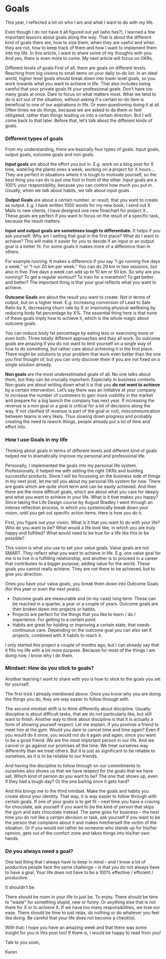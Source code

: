 # Goals


This year, I reflected a lot on who I am and what I want to do with my life.

Even though I do not have it all figured out yet (who has?), I learned a few important lessons about goals along the way. That is about the different kind of goals there are, how to size them, when they are useful and when they are not, how to keep track of them and how I want to implement them into my life. In this article, I want to share some of my thoughts with you. And yes, there is even more to come. My next article will focus on OKRs.

Different levels of goals
First of all, there are goals on different levels. Reaching from big visions to small items on your daily to-do list.
In an ideal world, higher level goals should break down into lower level goals, so you work towards what you want to achieve in life. That also includes being careful that your private goals fit your professional goals. Don’t have too many goals at once. Dare to focus on what matters most. What we tend to do is act out of the situation, without asking if a certain to-do item is beneficial to one of our aspirations in life. Or even questioning doing it at all. Often times we do things, because we are asked to do them or feel obligated, rather than things leading us into a certain direction. But I will come back to that later.
Before that, let’s talk about the different kinds of goals.

### Different types of goals
From my understanding, there are basically four types of goals. Input goals, output goals, outcome goals and non goals.

**Input goals** are about the effort you put in. E.g. work on a blog post for X time, watering the plants ones a week, working on a project for X hours… They are perfect in situations where it is tough to motivate yourself, so the best thing you can do is put one foot in front of the other. Input goals are a 100% your responsibility, because you can control how much you put in. Usually, when we talk about habits, we talk about input goals.

**Output Goals** are about a certain number, or result, that you want to create as output. E.g. I have written 1000 words for my new book, I send out X Mails to new clients, I have designed one new flowchart for project X… These goals are perfect if you want to focus on the result of a specific task, because the result matters.

**Input and output goals are sometimes tough to differentiate.** It helps if you ask yourself: Why am I setting that goal in the first place? What do I want to achieve? This will make it easier for you to decide if an input or an output goal is a better fit. For some goals it makes more of a difference than in others.

For example running. It makes a difference if you say “I go running five days a week.” or “I run 20 km per week.” You can do 20 km in two sessions, but also in five. Five days a week can add up to 10 km or 50 km. So why are you running? To get a regular workout? To train for a marathon? To get better and better? The important thing is that your goal reflects what you want to achieve.

**Outcome Goals** are about the result you want to create. Not in terms of output, but on a higher level. E.g. increasing conversion of Lead to Sale Ratio by X, decreasing churn rate by X or improving physical wellbeing by reducing body fat percentage by X%. The essential thing here is that none of these goals imply how to achieve it, which is the whole magic about outcome goals.

You can reduce body fat percentage by eating less or exercising more or even both. Three totally different approaches and they all work. So outcome goals are amazing if you do not want to limit yourself on a single way of how to do something, but rather care about achieving it in the first place. There might be solutions to your problem that work even better than the one you first thought of, but you can only discover them if you are not fixed on a single solution already.

**Non goals** are the most underestimated goals of all. No one talks about them, but they can be crucially important. Especially in business contexts. Non goals are about writing down what it is that you **do not want to achieve** by a certain intervention. Let’s say there was an initiative at your company to increase the number of customers to gain more visibility in the market and prepare for a big launch the company has next year. If increasing the revenue is a non goal or a goal is critical for a lot of decisions along the way. If not clarified (if revenue is part of the goal or not), miscommunication between teams is very likely. Thus slowing down progress and probably creating the need to rework things, people already put a lot of time and effort into.

### How I use Goals in my life
Thinking about goals in terms of different levels and different kind of goals helped me to dramatically improve my personal and professional life.

Personally, I implemented the goals into my personal life system. Professionally, it helped me with setting the right OKRs and building successful products. Since I will be focussing on the business side of things in my next post, let me tell you about my personal life system for now. There are goals which are quite short term and can be easily achieved. And then there are the more difficult goals, which are about what you care for deeply and what you want to achieve in your life. What is it that makes you happy? Since taking the Life Design course by August Bradley I went through an intense reflection process, in which you systemically break down your vision, until you get out specific action items. Here is how you do it.

First, you figure out your vision. What is it that you want to do with your life? Who do you want to be? What would a life look like, in which you are truly happy and fulfilled? What would need to be true for a life like this to be possible?

This vision is what you use to set your value goals. Value goals are not SMART. They reflect what you want to achieve in life. E.g. one value goal for me is to live in a fulfilling relationship, and another is to proceed in a career that contributes to a bigger purpose, adding value for the world. These goals you cannot really achieve. They are not there to be achieved, but to give you direction.

Ones you have your value goals, you break them down into Outcome Goals (for this year or even the next years). 

- Outcome goals are measurable and (in my case) long term. These can be reached in a quarter, a year or a couple of years. Outcome goals are then broken down into projects or habits. 
- Projects are perfect for the things that you like to learn / do / experience. For getting to a certain point. 
- Habits are great for holding or improving a certain state, that needs continuous care.
Depending on the outcome goal you can also set X projects, combined with X habits to reach it.

I only started this project a couple of months ago, but I can already say that it fills my life with a lot more purpose. Because for most of the things I am doing now, I know why I do them.

### Mindset: How do you stick to goals?
Another learning I want to share with you is how to stick to the goals you set for yourself.

The first trick I already mentioned above. Once you know why you are doing the things you do, they are way easier to follow through with.

The second mindset shift is to think differently about discipline. Usually discipline is about difficult tasks, that we do not particularly like, but still want to finish. Another way to think about discipline is that it is actually a form of showing yourself respect. Let me explain. If you promise a friend to meet him at the gym. Would you dare to cancel time and time again? Even if you would do it once, you would not do it again and again, since you want to be a good friend. We are the most important person in our life. And we cancel or go against our promises all the time. We treat ourselves way differently than we treat others. But it is just as significant to be reliable to ourselves, as it is to be reliable to our friends.

And having the discipline to follow through on our commitments to ourselves also shows us that we have respect for the goals that we have set. Which kind of person do you want to be? The one that shows up, even if they had a tough day? Or the one bailing once it gets hard?

And this brings me to the third mindset. Make the goals and habits you create about your identity. That way, it is way easier to follow through with certain goals. If one of your goals is to get fit – next time you have a craving for chocolate, ask yourself if you want to be the kind of person that skips the gym and eats chocolate instead. The same goes for business – the next time you do not like a certain decision or task, ask yourself if you want to be the person that complains about it and makes him/herself the victim of the situation. Or if you would not rather be someone who stands up for his/her opinion, gets out of the comfort zone and takes things into his/her own hands.

### Do you always need a goal?
One last thing that I always have to keep in mind – and I know a lot of productive people face the same challenge – is that you do not always have to have a goal. Your life does not have to be a 100% effective / efficient / productive.

It shouldn’t be.

There should be room in your life to just be. To enjoy. There should be time to “waste” for something stupid, new or funny. Or anything else that is not there for X or to achieve X. If we have too many responsibilities, we lose our ease. There should be time to just relax, do nothing or do whatever you feel like doing. Be careful that your life does not become a checklist.

With that: I hope you have an amazing week and that there was some insight for you in this post too! If there is, I would be happy to read from you!

Talk to you soon,

Karen
